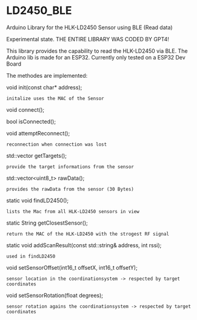 # LD2450_BLE
Arduino Library for the HLK-LD2450 Sensor using BLE (Read data)

Experimental state. THE ENTIRE LIBRARY WAS CODED BY GPT4!

This library provides the capability to read the HLK-LD2450 via BLE. The Arduino lib is made for an ESP32. Currently only tested on a ESP32 Dev Board

The methodes are implemented:

  void init(const char* address);
  
    initalize uses the MAC of the Sensor
    
  void connect();
  
  bool isConnected();
  
  void attemptReconnect();
  
    reconnection when connection was lost
    
  std::vector<Target> getTargets();
  
    provide the target informations from the sensor
    
  std::vector<uint8_t> rawData();
  
    provides the rawData from the sensor (30 Bytes)
    
  static void findLD2450();
  
    lists the Mac from all HLK-LD2450 sensors in view
    
  static String getClosestSensor();
  
    return the MAC of the HLK-LD2450 with the strogest RF signal
    
  static void addScanResult(const std::string& address, int rssi);
  
    used in findLD2450
    
  void setSensorOffset(int16_t offsetX, int16_t offsetY);
  
    sensor location in the coordinationsystem -> respected by target coordinates
    
  void setSensorRotation(float degrees);
  
    sensor rotation agains the coordinationsystem -> respected by target coordinates
